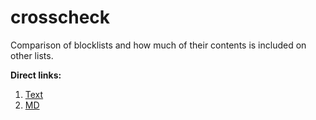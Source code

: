 # crosscheck
Comparison of blocklists and how much of their contents is included on other lists.

**Direct links:**
1. <a href="./results.txt">Text</a>
2. <a href="./results.md">MD</a>
